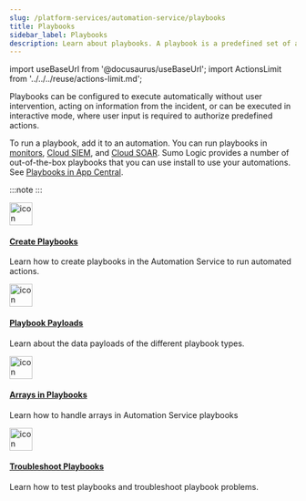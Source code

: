 ```yaml
---
slug: /platform-services/automation-service/playbooks
title: Playbooks
sidebar_label: Playbooks
description: Learn about playbooks. A playbook is a predefined set of actions and conditional statements that run in an automated workflow to respond to a certain event or incident type.   
---
```


import useBaseUrl from '@docusaurus/useBaseUrl';
import ActionsLimit from '../../../reuse/actions-limit.md';

Playbooks can be configured to execute automatically without user intervention, acting on information from the incident, or can be executed in interactive mode, where user input is required to authorize predefined actions.

To run a playbook, add it to an automation. You can run playbooks in [monitors](/docs/alerts/monitors/use-playbooks-with-monitors/), [Cloud SIEM](/docs/cse/automation/automations-in-cloud-siem/), and [Cloud SOAR](/docs/cloud-soar/automation/#run-playbooks-in-cloud-soar). Sumo Logic provides a number of out-of-the-box playbooks that you can use install to use your automations. See [Playbooks in App Central](/docs/platform-services/automation-service/playbooks-in-app-central/).

:::note
<ActionsLimit/>
:::

<div className="box-wrapper" >
<div className="box smallbox card">
  <div className="container">
  <a href={useBaseUrl('/docs/platform-services/automation-service/playbooks/create-playbooks/')}><img src={useBaseUrl('img/icons/security/siem-challenges.png')} alt="icon" width="40"/><h4>Create Playbooks</h4></a>
  <p>Learn how to create playbooks in the Automation Service to run automated actions.</p>
  </div>
</div>
<div className="box smallbox card">
  <div className="container">
  <a href={useBaseUrl('/docs/platform-services/automation-service/playbooks/playbook-payloads/')}><img src={useBaseUrl('img/icons/security/siem-challenges.png')} alt="icon" width="40"/><h4>Playbook Payloads</h4></a>
  <p> Learn about the data payloads of the different playbook types.</p>
  </div>
</div>
<div className="box smallbox card">
  <div className="container">
  <a href={useBaseUrl('/docs/platform-services/automation-service/playbooks/arrays-in-playbooks/')}><img src={useBaseUrl('img/icons/security/siem-challenges.png')} alt="icon" width="40"/><h4>Arrays in Playbooks</h4></a>
  <p>Learn how to handle arrays in Automation Service playbooks </p>
  </div>
</div>
<div className="box smallbox card">
  <div className="container">
  <a href={useBaseUrl('/docs/platform-services/automation-service/playbooks/troubleshoot-playbooks/')}><img src={useBaseUrl('img/icons/security/siem-challenges.png')} alt="icon" width="40"/><h4>Troubleshoot Playbooks</h4></a>
  <p>Learn how to test playbooks and troubleshoot playbook problems.</p>
  </div>
</div>
</div>